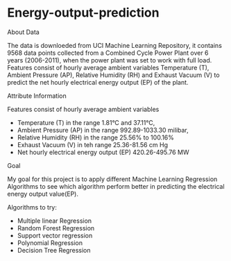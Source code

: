 # Energy-output-prediction

About Data

The data is downloeded from UCI Machine Learning Repository, it contains 9568 data points collected from a Combined Cycle Power Plant over 6 years (2006-2011),
when the power plant was set to work with full load. Features consist of hourly average ambient variables Temperature (T),
Ambient Pressure (AP), Relative Humidity (RH) and Exhaust Vacuum (V) to predict the net hourly electrical energy output (EP) of the plant.

Attribute Information

Features consist of hourly average ambient variables 
- Temperature (T) in the range 1.81°C and 37.11°C,
- Ambient Pressure (AP) in the range 992.89-1033.30 milibar,
- Relative Humidity (RH) in the range 25.56% to 100.16%
- Exhaust Vacuum (V) in teh range 25.36-81.56 cm Hg
- Net hourly electrical energy output (EP) 420.26-495.76 MW

Goal

My goal for this project is to apply different Machine Learning Regression Algorithms to see which algorithm perform better
in predicting the electrical energy output value(EP). 

Algorithms to try:

- Multiple linear Regression 
- Random Forest Regression
- Support vector regression
- Polynomial Regression
- Decision Tree Regression

